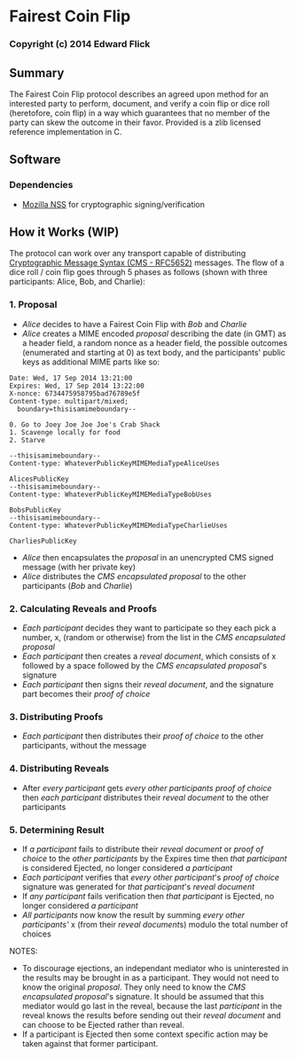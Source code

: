 # Fairest Coin Flip #
### Copyright (c) 2014 Edward Flick

## Summary ##

The Fairest Coin Flip protocol describes an agreed upon method for an interested party to perform, document, and verify a coin flip or dice roll (heretofore, coin flip) in a way which guarantees that no member of the party can skew the outcome in their favor. Provided is a zlib licensed reference implementation in C.

## Software ##

### Dependencies ###

 * [Mozilla NSS](https://developer.mozilla.org/en-US/docs/Mozilla/Projects/NSS) for cryptographic signing/verification

## How it Works (WIP) ##

The protocol can work over any transport capable of distributing [Cryptographic Message Syntax (CMS - RFC5652)](http://tools.ietf.org/html/rfc5652) messages. The flow of a dice roll / coin flip goes through 5 phases as follows (shown with three participants: Alice, Bob, and Charlie):

### 1. Proposal 
 * _Alice_ decides to have a Fairest Coin Flip with _Bob_ and _Charlie_
 * _Alice_ creates a MIME encoded *proposal* describing the date (in GMT) as a header field, a random nonce as a header field, the possible outcomes (enumerated and starting at 0) as text body, and the participants' public keys as additional MIME parts like so:
```
Date: Wed, 17 Sep 2014 13:21:00
Expires: Wed, 17 Sep 2014 13:22:00
X-nonce: 6734475958795bad76789e5f
Content-type: multipart/mixed;
  boundary=thisisamimeboundary--

0. Go to Joey Joe Joe Joe's Crab Shack
1. Scavenge locally for food
2. Starve

--thisisamimeboundary--
Content-type: WhateverPublicKeyMIMEMediaTypeAliceUses

AlicesPublicKey
--thisisamimeboundary--
Content-type: WhateverPublicKeyMIMEMediaTypeBobUses

BobsPublicKey
--thisisamimeboundary--
Content-type: WhateverPublicKeyMIMEMediaTypeCharlieUses

CharliesPublicKey
```
 * _Alice_ then encapsulates the *proposal* in an unencrypted CMS signed message (with her private key)
 * _Alice_ distributes the *CMS encapsulated proposal* to the other participants (_Bob_ and _Charlie_)

### 2. Calculating Reveals and Proofs
 * _Each participant_ decides they want to participate so they each pick a number, x, (random or otherwise) from the list in the *CMS encapsulated proposal*
 * _Each participant_ then creates a *reveal document*, which consists of x followed by a space followed by the *CMS encapsulated proposal*'s signature
 * _Each participant_ then signs their *reveal document*, and the signature part becomes their *proof of choice*

### 3. Distributing Proofs
 * _Each participant_ then distributes their *proof of choice* to the other participants, without the message

### 4. Distributing Reveals
 * After _every participant_ gets _every other participants_ *proof of choice* then _each participant_ distributes their *reveal document* to the other participants

### 5. Determining Result
 * If _a participant_ fails to distribute their *reveal document* or *proof of choice* to the _other participants_ by the Expires time then _that participant_ is considered Ejected, no longer considered _a participant_
 * _Each participant_ verifies that _every other participant_'s *proof of choice* signature was generated for _that participant_'s *reveal document*
 * If _any participant_ fails verification then _that participant_ is Ejected, no longer considered _a participant_
 * _All participants_ now know the result by summing _every other participants'_ x (from their *reveal document*s) modulo the total number of choices

NOTES:
 * To discourage ejections, an independant mediator who is uninterested in the results may be brought in as a participant. They would not need to know the original *proposal*. They only need to know the *CMS encapsulated proposal*'s signature. It should be assumed that this mediator would go last in the reveal, because the last _participant_ in the reveal knows the results before sending out their *reveal document* and can choose to be Ejected rather than reveal.
 * If a participant is Ejected then some context specific action may be taken against that former participant.

